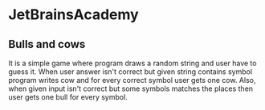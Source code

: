 # JetBrainsAcademy

## Bulls and cows
  It is a simple game where program draws a random string and user have to guess it. 
  When user answer isn't correct but given string contains symbol program writes cow and for every correct symbol user gets one cow.
  Also, when given input isn't correct but some symbols matches the places then user gets one bull for every symbol.
